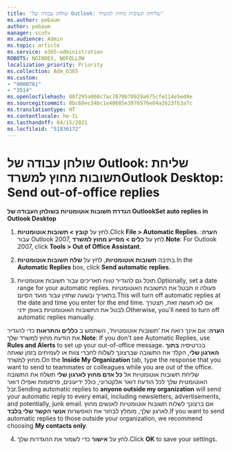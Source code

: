 ```yaml
---
title: 'שולחן עבודה של Outlook: שליחת תשובות מחוץ למשרד'
ms.author: pebaum
author: pebaum
manager: scotv
ms.audience: Admin
ms.topic: article
ms.service: o365-administration
ROBOTS: NOINDEX, NOFOLLOW
localization_priority: Priority
ms.collection: Adm_O365
ms.custom:
- "9000761"
- "3514"
ms.openlocfilehash: 00f295a860c7ac7070b70929a675cfe114e5ed8e
ms.sourcegitcommit: 8bc60ec34bc1e40685e3976576e04a2623f63a7c
ms.translationtype: HT
ms.contentlocale: he-IL
ms.lasthandoff: 04/15/2021
ms.locfileid: "51836172"
---
```

# <a name="outlook-desktop-send-out-of-office-replies"></a><span data-ttu-id="87906-102">שולחן עבודה של Outlook: שליחת תשובות מחוץ למשרד</span><span class="sxs-lookup"><span data-stu-id="87906-102">Outlook Desktop: Send out-of-office replies</span></span>

<span data-ttu-id="87906-103">**הגדרת תשובות אוטומטיות בשולחן העבודה של Outlook**</span><span class="sxs-lookup"><span data-stu-id="87906-103">**Set auto replies in Outlook Desktop**</span></span>

1. <span data-ttu-id="87906-104">לחץ על **קובץ > תשובות אוטומטיות**.</span><span class="sxs-lookup"><span data-stu-id="87906-104">Click **File > Automatic Replies**.</span></span> <span data-ttu-id="87906-105">**הערה**: עבור Outlook 2007, לחץ על **כלים > מסייע מחוץ למשרד**.</span><span class="sxs-lookup"><span data-stu-id="87906-105">**Note**: For Outlook 2007, click **Tools > Out of Office Assistant**.</span></span>

2. <span data-ttu-id="87906-106">בתיבה **תשובות אוטומטיות**, לחץ על **שלח תשובות אוטומטיות**.</span><span class="sxs-lookup"><span data-stu-id="87906-106">In the **Automatic Replies** box, click **Send automatic replies**.</span></span>

3. <span data-ttu-id="87906-107">תוכל גם להגדיר טווח תאריכים עבור תשובות אוטומטיות.</span><span class="sxs-lookup"><span data-stu-id="87906-107">Optionally, set a date range for your automatic replies.</span></span> <span data-ttu-id="87906-108">פעולה זו תבטל את התשובות האוטומטיות בתאריך ובשעה שתזין עבור מועד הסיום.</span><span class="sxs-lookup"><span data-stu-id="87906-108">This will turn off automatic replies at the date and time you enter for the end time.</span></span> <span data-ttu-id="87906-109">אם לא תעשה זאת, תצטרך לבטל את התשובות האוטומטיות באופן ידני.</span><span class="sxs-lookup"><span data-stu-id="87906-109">Otherwise, you'll need to turn off automatic replies manually.</span></span>

<span data-ttu-id="87906-110">**הערה**: אם אינך רואה את ‘תשובות אוטומטיות‘, השתמש ב **כללים והתראות** כדי להגדיר את הודעת מחוץ למשרד שלך.</span><span class="sxs-lookup"><span data-stu-id="87906-110">**Note**: If you don't see Automatic Replies, use **Rules and Alerts** to set up your out-of-office message.</span></span> <span data-ttu-id="87906-111">בכרטיסיה **בתוך הארגון שלי**, הקלד את התשובה שברצונך לשלוח לחברי צוות או לעמיתים בזמן שאתה מחוץ למשרד.</span><span class="sxs-lookup"><span data-stu-id="87906-111">On the **Inside My Organization** tab, type the response that you want to send to teammates or colleagues while you are out of the office.</span></span> <span data-ttu-id="87906-112">שליחת תשובות אוטומטיות אל **כל אדם מחוץ לארגון שלי** תשלח את התשובה האוטומטית שלך לכל הודעת דואר אלקטרוני, כולל ידיעונים, פרסומות ואפילו דואר זבל.</span><span class="sxs-lookup"><span data-stu-id="87906-112">Sending automatic replies to **anyone outside my organization** will send your automatic reply to every email, including newsletters, advertisements, and potentially, junk email.</span></span> <span data-ttu-id="87906-113">אם ברצונך לשלוח תשובות אוטומטיות לאנשים מחוץ לארגון שלך, מומלץ לבחור את האפשרות **אנשי הקשר שלי בלבד**.</span><span class="sxs-lookup"><span data-stu-id="87906-113">If you want to send automatic replies to those outside your organization, we recommend choosing **My contacts only**.</span></span>

4. <span data-ttu-id="87906-114">לחץ על **אישור** כדי לשמור את ההגדרות שלך.</span><span class="sxs-lookup"><span data-stu-id="87906-114">Click **OK** to save your settings.</span></span>

